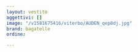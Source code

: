 ```yaml
---
layout: vestito
aggettivi: []
image: "/v1581675416/viterbo/AUDEN_qep8dj.jpg"
brand: bagatelle
ordine: 

---
```

